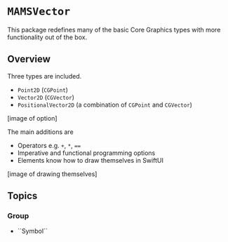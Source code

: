 # ``MAMSVector``

This package redefines many of the basic Core Graphics types with more functionality out of the box. 

## Overview

Three types are included.

* `Point2D` (`CGPoint`)
* `Vector2D` (`CGVector`)
* `PositionalVector2D` (a combination of `CGPoint` and `CGVector`)

[image of option]

The main additions are

* Operators e.g. `+`, `*`, `==`
* Imperative and functional programming options
* Elements know how to draw themselves in SwiftUI

[image of drawing themselves]

## Topics

### <!--@START_MENU_TOKEN@-->Group<!--@END_MENU_TOKEN@-->

- <!--@START_MENU_TOKEN@-->``Symbol``<!--@END_MENU_TOKEN@-->
